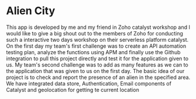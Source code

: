 # Alien City
This app is developed by me and my friend in Zoho catalyst workshop  and I would like to give a big shout out to the members of Zoho for conducting such a interactive two days workshop on  their serverless platform catalyst. On the first day my team's first challenge was to create an API automation testing plan,  analyze  the functions using APM and finally use the Github integration to pull this project directly and test it for the application given to us. My team's second challenge was to add as many features as we can to the application that was given to us on the first day. The basic idea of our project is to  check and report the presence of an  alien in the specified area. We have integrated data store, Authentication, Email components of Catalyst and geolocation for getting te current location
